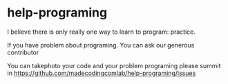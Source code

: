 # help-programing

I believe there is only really one way to learn to program: practice.

If you have problem about programing. You can ask our generous contributor

You can takephoto  your code and your problem programing
please summit in  https://github.com/madecodingcomlab/help-programing/issues
